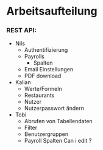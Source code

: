 # Arbeitsaufteilung
### REST API:
 - Nils
	 - Authentifizierung
	 - Payrolls
		 - Spalten
	 - Email Einstellungen
	 - PDF download
 - Kalian
	 - Werte/Formeln
	 - Restaurants
	 - Nutzer
	 - Nutzerpasswort ändern
 - Tobi
	 - Abrufen von Tabellendaten
	 - Filter
	 - Benutzergruppen
	 - Payroll Spalten
Can i edit ? 
<!--stackedit_data:
eyJoaXN0b3J5IjpbLTE1MzE4MjUxMDFdfQ==
-->
